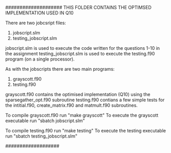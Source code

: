 ####################
THIS FOLDER CONTAINS THE OPTIMSED IMPLEMENTATION USED IN Q10

There are two jobcsript files:
1. jobscript.slm
2. testing_jobscript.slm

jobscript.slm is used to execute the code written for the questions 1-10 in the assignment
testing_jobscript.slm is used to execute the testing.f90 program (on a single processor).

As with the jobscripts there are two main programs:
1. grayscott.f90
2. testing.f90

grayscott.f90 contains the optimised implementation (Q10) using the sparsegather_opt.f90 subroutine
testing.f90 contians a few simple tests for the intitial.f90, create_matrix.f90 and matmult.f90 subroutines.

To compile grayscott.f90 run "make grayscott"
To execute the grayscott executable run "sbatch jobscript.slm"

To compile testing.f90 run "make testing"
To execute the testing executable run "sbatch testing_jobscript.slm"

###################
